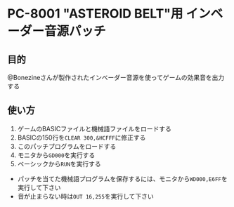 # PC-8001 "ASTEROID BELT"用 インベーダー音源パッチ

## 目的
@Bonezineさんが製作されたインベーダー音源を使ってゲームの効果音を出力する

## 使い方
1. ゲームのBASICファイルと機械語ファイルをロードする
2. BASICの150行を`CLEAR 300,&HCFFF`に修正する
3. このパッチプログラムをロードする
4. モニタから`GD000`を実行する
5. ベーシックから`RUN`を実行する

* パッチを当てた機械語プログラムを保存するには、モニタから`WD000,E6FF`を実行して下さい
* 音が止まらない時は`OUT 16,255`を実行して下さい
